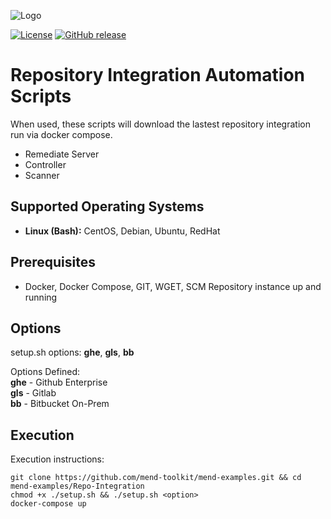 ![Logo](https://resources.mend.io/mend-sig/logo/mend-dark-logo-horizontal.png)  

[![License](https://img.shields.io/badge/License-Apache%202.0-yellowgreen.svg)](https://opensource.org/licenses/Apache-2.0)
[![GitHub release](https://img.shields.io/github/release/whitesource-ft/ws-template.svg)](https://github.com/whitesource-ft/ws-template/releases/latest)  
# Repository Integration Automation Scripts
When used, these scripts will download the lastest repository integration run via docker compose.<BR />
- Remediate Server
- Controller
- Scanner

## Supported Operating Systems
- **Linux (Bash):**	CentOS, Debian, Ubuntu, RedHat

## Prerequisites
- Docker, Docker Compose, GIT, WGET, SCM Repository instance up and running

## Options
setup.sh options: **ghe**, **gls**, **bb**

Options Defined:<BR />
**ghe** - Github Enterprise<BR />
**gls** - Gitlab <BR />
**bb** - Bitbucket On-Prem

## Execution
Execution instructions:  
```
git clone https://github.com/mend-toolkit/mend-examples.git && cd mend-examples/Repo-Integration
chmod +x ./setup.sh && ./setup.sh <option>
docker-compose up
```
